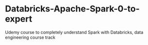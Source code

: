 # Databricks-Apache-Spark-0-to-expert
Udemy course to completely understand Spark with Databricks, data engineering course track
